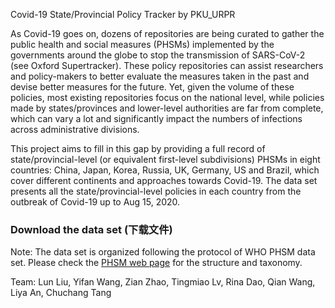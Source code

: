 Covid-19 State/Provincial Policy Tracker by PKU_URPR

As Covid-19 goes on, dozens of repositories are being curated to gather the public health and social measures (PHSMs) implemented by the governments around the globe to stop the transmission of SARS-CoV-2 (see Oxford Supertracker). These policy repositories can assist researchers and policy-makers to better evaluate the measures taken in the past and devise better measures for the future. Yet, given the volume of these policies, most existing repositories focus on the national level, while policies made by states/provinces and lower-level authorities are far from complete, which can vary a lot and significantly impact the numbers of infections across administrative divisions.

This project aims to fill in this gap by providing a full record of state/provincial-level (or equivalent first-level subdivisions) PHSMs in eight countries: China, Japan, Korea, Russia, UK, Germany, US and Brazil, which cover different continents and approaches towards Covid-19. The data set presents all the state/provincial-level policies in each country from the outbreak of Covid-19 up to Aug 15, 2020.

### Download the data set (下载文件)

Note: The data set is organized following the protocol of WHO PHSM data set. Please check the [PHSM web page](https://www.who.int/emergencies/diseases/novel-coronavirus-2019/phsm) for the structure and taxonomy.

Team: Lun Liu, Yifan Wang, Zian Zhao, Tingmiao Lv, Rina Dao, Qian Wang, Liya An, Chuchang Tang